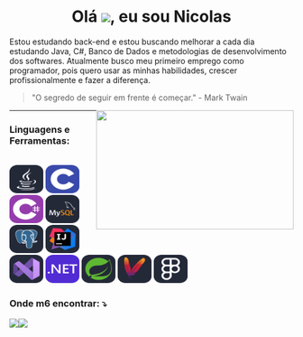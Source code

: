 
<h1 align="center">Olá  <img src="https://media3.giphy.com/media/3oKIPtjElfqwMOTbH2/giphy.gif?cid=ecf05e47paay6b31bbe5z0nvmk1ix8xds7p6l59rhhy7x9l6&rid=giphy.gif&ct=g" width="60px"/>, eu sou Nicolas </h1>

Estou estudando back-end e estou buscando melhorar a cada dia estudando Java, C#, Banco de Dados e metodologias de desenvolvimento dos softwares. Atualmente busco meu primeiro emprego como programador, pois quero usar as minhas habilidades, crescer profissionalmente e fazer a diferença.

>"O segredo de seguir em frente é começar." - Mark Twain

<img align="right" height="211" width="350" src="https://i.pinimg.com/originals/7a/e3/c7/7ae3c7ad104a968dc735871c0bf17608.gif">

**********

<h3 align="left">Linguagens e Ferramentas: </h3>
<div align="left"><br>
  
  <img  height="50" width="60" src="https://github.com/tandpfun/skill-icons/blob/main/icons/Java-Dark.svg"/>
  <img  height="50" width="60" src="https://github.com/tandpfun/skill-icons/blob/main/icons/C.svg">
  <img  height="50" width="60" src="https://github.com/tandpfun/skill-icons/blob/main/icons/CS.svg">
  <img  height="50" width="60" src="https://github.com/tandpfun/skill-icons/blob/main/icons/MySQL-Dark.svg"/>
  <img  height="50" width="60" src="https://github.com/tandpfun/skill-icons/blob/main/icons/PostgreSQL-Dark.svg"/>
  <img  height="50" width="60" src="https://github.com/tandpfun/skill-icons/blob/main/icons/Idea-Dark.svg"/>
  <img  height="50" width="60" src="https://github.com/tandpfun/skill-icons/blob/main/icons/VisualStudio-Dark.svg"/>
  <img  height="50" width="60" src="https://github.com/tandpfun/skill-icons/blob/main/icons/DotNet.svg"/>
  <img  height="50" width="60" src="https://github.com/tandpfun/skill-icons/blob/main/icons/Spring-Dark.svg"/>
  <img  height="50" width="60" src="https://github.com/tandpfun/skill-icons/blob/main/icons/Maven-Dark.svg"/>
  <img  height="50" width="60" src="https://github.com/tandpfun/skill-icons/blob/main/icons/Figma-Dark.svg"/>
</div>

  <h3><b> Onde m6 encontrar: ⤵️</h3>
   </p>
   <a  href = "mailto:kenzonicolas8@gmail.com"><img align="left" src="https://img.shields.io/badge/-Gmail-%23333?style=for-the-badge&logo=gmail&logoColor=white" target="_blank"></a>
  <a href="https://www.linkedin.com/in/nicolas-onishi-b893b6212/" target="_blank"><img align="left" src="https://img.shields.io/badge/-LinkedIn-%230077B5?style=for-the-badge&logo=linkedin&logoColor=white" target="_blank"></a> 
</div>

